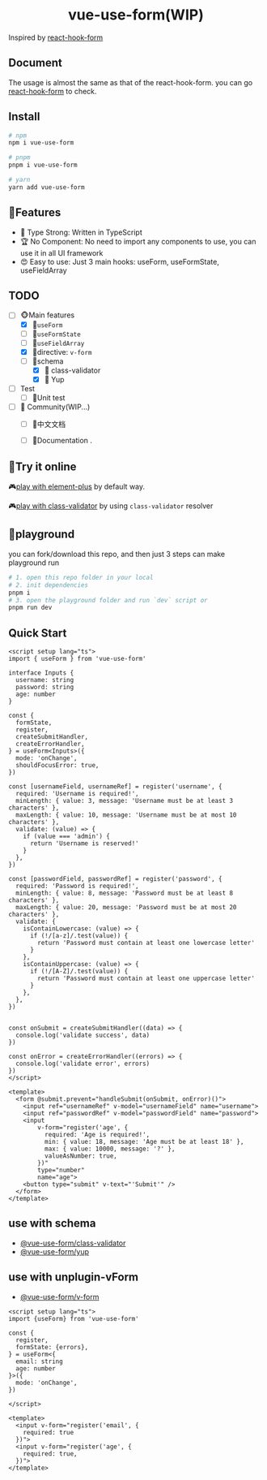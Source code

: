 <h1 align="center">
vue-use-form(WIP)
</h1>

Inspired by [react-hook-form](https://react-hook-form.com/)

## Document

The usage is almost the same as that of the react-hook-form. you can go [react-hook-form](https://react-hook-form.com/) to check.

## Install

```bash
# npm
npm i vue-use-form

# pnpm
pnpm i vue-use-form

# yarn
yarn add vue-use-form
```

## 🚀Features
- 🦾 Type Strong: Written in TypeScript
- 🏆 No Component: No need to import any components to use, you can use it in all UI framework
- 😍 Easy to use: Just 3 main hooks: useForm, useFormState, useFieldArray

## TODO

- [ ] 🐵Main features
    - [x] 🍉`useForm`
    - [ ] 🍊`useFormState`
    - [ ] 🍋`useFieldArray`
    - [x] 🥝directive: `v-form`
    - [ ] 🍎schema
        - [x] 🍵 class-validator
        - [x] 🍶 Yup
- [ ] Test
    - [ ] 🐯Unit test
- [ ] 🐼 Community(WIP...)
  - [ ] 🎋中文文档
  - [ ] 📖Documentation .


## 🎁Try it online
🎮[play with element-plus](https://stackblitz.com/edit/vitejs-vite-typsyz?file=src%2Fmain.ts,src%2FApp.vue,package.json&terminal=dev) by default way.

🎮[play with class-validator](https://stackblitz.com/edit/vitejs-vite-foumka?file=src%2FApp.vue,vite.config.ts,src%2Fmain.ts,package.json,src%2Fenv.d.ts&terminal=dev) by using `class-validator` resolver

## 🚣playground
you can fork/download this repo, and then just 3 steps can make playground run
```bash
# 1. open this repo folder in your local
# 2. init dependencies
pnpm i
# 3. open the playground folder and run `dev` script or
pnpm run dev
```

## Quick Start

```vue
<script setup lang="ts">
import { useForm } from 'vue-use-form'

interface Inputs {
  username: string
  password: string
  age: number
}

const {
  formState,
  register,
  createSubmitHandler,
  createErrorHandler,
} = useForm<Inputs>({
  mode: 'onChange',
  shouldFocusError: true,
})

const [usernameField, usernameRef] = register('username', {
  required: 'Username is required!',
  minLength: { value: 3, message: 'Username must be at least 3 characters' },
  maxLength: { value: 10, message: 'Username must be at most 10 characters' },
  validate: (value) => {
    if (value === 'admin') {
      return 'Username is reserved!'
    }
  },
})

const [passwordField, passwordRef] = register('password', {
  required: 'Password is required!',
  minLength: { value: 8, message: 'Password must be at least 8 characters' },
  maxLength: { value: 20, message: 'Password must be at most 20 characters' },
  validate: {
    isContainLowercase: (value) => {
      if (!/[a-z]/.test(value)) {
        return 'Password must contain at least one lowercase letter'
      }
    },
    isContainUppercase: (value) => {
      if (!/[A-Z]/.test(value)) {
        return 'Password must contain at least one uppercase letter'
      }
    },
  },
})


const onSubmit = createSubmitHandler((data) => {
  console.log('validate success', data)
})

const onError = createErrorHandler((errors) => {
  console.log('validate error', errors)
})
</script>

<template>
  <form @submit.prevent="handleSubmit(onSubmit, onError)()">
    <input ref="usernameRef" v-model="usernameField" name="username">
    <input ref="passwordRef" v-model="passwordField" name="password">
    <input 
        v-form="register('age', {
          required: 'Age is required!',
          min: { value: 18, message: 'Age must be at least 18' },
          max: { value: 10000, message: '?' },
          valueAsNumber: true,
        })" 
        type="number" 
        name="age">
    <button type="submit" v-text="'Submit'" />
  </form>
</template>
```

## use with schema
- [@vue-use-form/class-validator](https://github.com/vue-use-form/vue-use-form/tree/master/packages/resolver-class-validator)
- [@vue-use-form/yup](https://github.com/vue-use-form/vue-use-form/tree/master/packages/resolver-yup)

## use with unplugin-vForm
- [@vue-use-form/v-form](https://github.com/vue-use-form/vue-use-form/tree/master/packages/unplugin-vForm)
```vue
<script setup lang="ts">
import {useForm} from 'vue-use-form'

const {
  register,
  formState: {errors},
} = useForm<{
  email: string
  age: number
}>({
  mode: 'onChange',
})

</script>

<template>
  <input v-form="register('email', {
    required: true
  })">
  <input v-form="register('age', {
    required: true,
  })">
</template>
```
